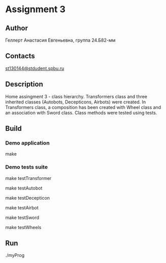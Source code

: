 # Assignment 3
## Author
Геллерт Анастасия Евгеньевна, группа 24.Б82-мм
## Contacts
st130144@stdudent.spbu.ru


## Description
Home assingment 3 - class hierarchy. 
Transformers class and three inherited classes (Autobots, Decepticons, Airbots) were created. 
In Transformers class, a composition has been created with Wheel class and an association with Sword class. 
Class methods were tested using tests.


## Build
### Demo application
make
### Demo tests suite
make testTransformer

make testAutobot

make testDecepticon

make testAirbot

make testSword

make testWheels

## Run
./myProg
